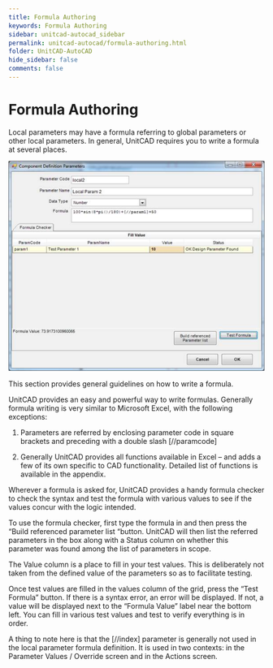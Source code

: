```yaml
---
title: Formula Authoring
keywords: Formula Authoring
sidebar: unitcad-autocad_sidebar
permalink: unitcad-autocad/formula-authoring.html
folder: UnitCAD-AutoCAD
hide_sidebar: false
comments: false
---
```

# Formula Authoring



Local parameters may have a formula referring to global parameters or other local parameters. In general, UnitCAD requires you to write a formula at several places.

![](/images/formula-authoring-component-def.jpg)

This section provides general guidelines on how to write a formula.

UnitCAD provides an easy and powerful way to write formulas. Generally formula writing is very similar to Microsoft Excel, with the following exceptions:

1.  Parameters are referred by enclosing parameter code in square brackets and preceding with a double slash [//paramcode]



2.  Generally UnitCAD provides all functions available in Excel – and adds a few of its own specific to CAD functionality. Detailed list of functions is available in the appendix.



Wherever a formula is asked for, UnitCAD provides a handy formula checker to check the syntax and test the formula with various values to see if the values concur with the logic intended.

To use the formula checker, first type the formula in and then press the “Build referenced parameter list “button. UnitCAD will then list the referred parameters in the box along with a Status column on whether this parameter was found among the list of parameters in scope.

The Value column is a place to fill in your test values. This is deliberately not taken from the defined value of the parameters so as to facilitate testing.

Once test values are filled in the values column of the grid, press the “Test Formula” button. If there is a syntax error, an error will be displayed. If not, a value will be displayed next to the “Formula Value” label near the bottom left. You can fill in various test values and test to verify everything is in order.

A thing to note here is that the [//index] parameter is generally not used in the local parameter formula definition. It is used in two contexts: in the Parameter Values / Override screen and in the Actions screen.

